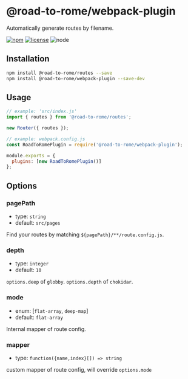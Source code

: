 # @road-to-rome/webpack-plugin

Automatically generate routes by filename.

[![npm][npm-badge]][npm-url]
[![license][license-badge]][github-url]
![node][node-badge]

## Installation

```bash
npm install @road-to-rome/routes --save
npm install @road-to-rome/webpack-plugin --save-dev
```

## Usage

<!-- global Router  -->
<!-- eslint-disable no-new  -->

```js
// example: 'src/index.js'
import { routes } from '@road-to-rome/routes';

new Router({ routes });
```

<!-- eslint-enable no-new  -->

```js
// example: webpack.config.js
const RoadToRomePlugin = require('@road-to-rome/webpack-plugin');

module.exports = {
  plugins: [new RoadToRomePlugin()]
};
```

## Options

### pagePath

- type: `string`
- default: `src/pages`

Find your routes by matching `${pagePath}/**/route.config.js`.

### depth

- type: `integer`
- default: `10`

`options.deep` of `globby`. `options.depth` of `chokidar`.

### mode

- enum: [`flat-array`, `deep-map`]
- default: `flat-array`

Internal mapper of route config.

### mapper

- type: `function({name,index}[]) => string`

custom mapper of route config, will override `options.mode`

[npm-url]: https://www.npmjs.com/package/@road-to-rome/webpack-plugin
[npm-badge]: https://img.shields.io/npm/v/@road-to-rome/webpack-plugin.svg?style=flat-square&logo=npm
[github-url]: https://github.com/road-to-rome/road-to-rome/tree/master/packages/webpack-plugin
[node-badge]: https://img.shields.io/node/v/@road-to-rome/webpack-plugin.svg?style=flat-square&colorB=green&logo=node.js
[license-badge]: https://img.shields.io/npm/l/@road-to-rome/webpack-plugin.svg?style=flat-square&colorB=blue&logo=github

